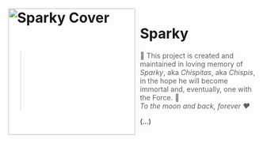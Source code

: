 <h1>
<img height="256" align="left" style="float: left; margin: 0 10px 0 0;" alt="Sparky Cover" src="https://github.com/sparky-game/sparky/blob/master/assets/cover.png">
<br/>
Sparky
</h1>

> 🐰 This project is created and maintained in loving memory of *Sparky*, aka *Chispitas*, aka *Chispis*, in the hope he will become immortal and, eventually, one with the Force. 🐰 <br>
> *To the moon and back, forever ❤*

(...)
